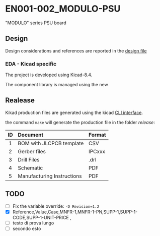 # EN001-002_MODULO-PSU

"MODULO" series PSU board

## Design

Design considerations and references are reported in the [design file](./Design/design.md)

### EDA - Kicad specific

The project is developed using Kicad-8.4.

The component library is managed using the new

## Realease

Kikad production files are generated using the kicad [CLI interface](https://docs.kicad.org/8.0/en/cli/cli.html#introduction_to_the_kicad_command_line_interface).

the command `make` will generate the production file in the folder *release*:

| ID | Document                   | Format |
| :-: | :------------------------- | :----- |
| 1 | BOM with JLCPCB template   | CSV    |
| 2 | Gerber files               | IPCxxx |
| 3 | Drill Files                | .drl   |
| 4 | Schematic                  | PDF    |
| 5 | Manufacturing Instructions | PDF    |

## TODO

- [ ] 	Fix the variable override: `-D Revision=1.2`
- [X] 	Reference,Value,Case,MNFR-1,MNFR-1-PN,SUPP-1,SUPP-1-CODE,SUPP-1-UNIT-PRICE ,
- [ ] 	testo di prova
	 	lungo
- [ ] 	secondo  esto

